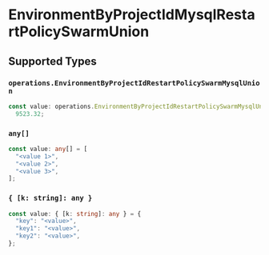 # EnvironmentByProjectIdMysqlRestartPolicySwarmUnion


## Supported Types

### `operations.EnvironmentByProjectIdRestartPolicySwarmMysqlUnion`

```typescript
const value: operations.EnvironmentByProjectIdRestartPolicySwarmMysqlUnion =
  9523.32;
```

### `any[]`

```typescript
const value: any[] = [
  "<value 1>",
  "<value 2>",
  "<value 3>",
];
```

### `{ [k: string]: any }`

```typescript
const value: { [k: string]: any } = {
  "key": "<value>",
  "key1": "<value>",
  "key2": "<value>",
};
```


